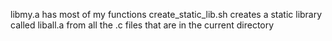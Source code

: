 libmy.a has most of my functions create_static_lib.sh creates a static library called liball.a from all the .c files that are in the current directory
